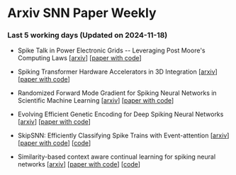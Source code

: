 # Arxiv SNN Paper Weekly


 ### **Last 5 working days (Updated on 2024-11-18)** 


- Spike Talk in Power Electronic Grids -- Leveraging Post Moore's Computing Laws [[arxiv](https://arxiv.org/abs/2411.07654)] [[paper with code](https://paperswithcode.com/paper/spike-talk-in-power-electronic-grids)]

- Spiking Transformer Hardware Accelerators in 3D Integration [[arxiv](https://arxiv.org/abs/2411.07397)] [[paper with code](https://paperswithcode.com/paper/spiking-transformer-hardware-accelerators-in)]

- Randomized Forward Mode Gradient for Spiking Neural Networks in Scientific Machine Learning [[arxiv](https://arxiv.org/abs/2411.07057)] [[paper with code](https://paperswithcode.com/paper/randomized-forward-mode-gradient-for-spiking)]

- Evolving Efficient Genetic Encoding for Deep Spiking Neural Networks [[arxiv](https://arxiv.org/abs/2411.06792)] [[paper with code](https://paperswithcode.com/paper/evolving-efficient-genetic-encoding-for-deep)]

- SkipSNN: Efficiently Classifying Spike Trains with Event-attention [[arxiv](https://arxiv.org/abs/2411.05806)] [[paper with code](https://paperswithcode.com/paper/skipsnn-efficiently-classifying-spike-trains)] [[code](https://github.com/Anonymous6369/SkipSNN)]

- Similarity-based context aware continual learning for spiking neural networks [[arxiv](https://arxiv.org/abs/2411.05802)] [[paper with code](https://paperswithcode.com/paper/similarity-based-context-aware-continual)] [[code](https://github.com/braincog-x/brain-cog)]

